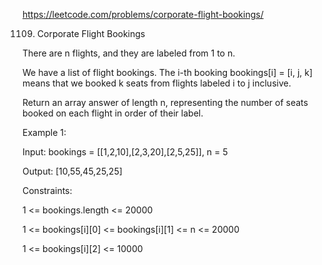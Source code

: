 https://leetcode.com/problems/corporate-flight-bookings/

1109. Corporate Flight Bookings


There are n flights, and they are labeled from 1 to n.

We have a list of flight bookings.  The i-th booking bookings[i] = [i, j, k] means that we booked k seats from flights labeled i to j inclusive.

Return an array answer of length n, representing the number of seats booked on each flight in order of their label.

 

Example 1:

Input: bookings = [[1,2,10],[2,3,20],[2,5,25]], n = 5

Output: [10,55,45,25,25]
 

Constraints:

1 <= bookings.length <= 20000

1 <= bookings[i][0] <= bookings[i][1] <= n <= 20000

1 <= bookings[i][2] <= 10000
